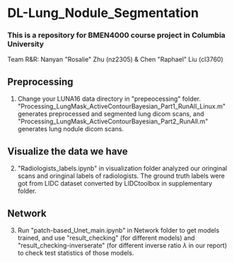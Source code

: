 # DL-Lung_Nodule_Segmentation
### This is a repository for BMEN4000 course project in Columbia University

Team R&R: Nanyan "Rosalie" Zhu (nz2305) & Chen "Raphael" Liu (cl3760)

## Preprocessing
1. Change your LUNA16 data directory in "prepeocessing" folder. "Processing_LungMask_ActiveContourBayesian_Part1_RunAll_Linux.m" generates preprocessed and segmented lung dicom scans, and "Processing_LungMask_ActiveContourBayesian_Part2_RunAll.m" generates lung nodule dicom scans.

## Visualize the data we have
2. "Radiologists_labels.ipynb" in visualization folder analyzed our oringinal scans and oringinal labels of radiologists. The ground truth labels were got from LIDC dataset converted by LIDCtoolbox in supplementary folder.

## Network
3. Run "patch-based_Unet_main.ipynb" in Network folder to get models trained, and use "result_checking" (for different models) and "result_checking-inverserate" (for different inverse ratio $\lambda$ in our report) to check test statistics of those models.
